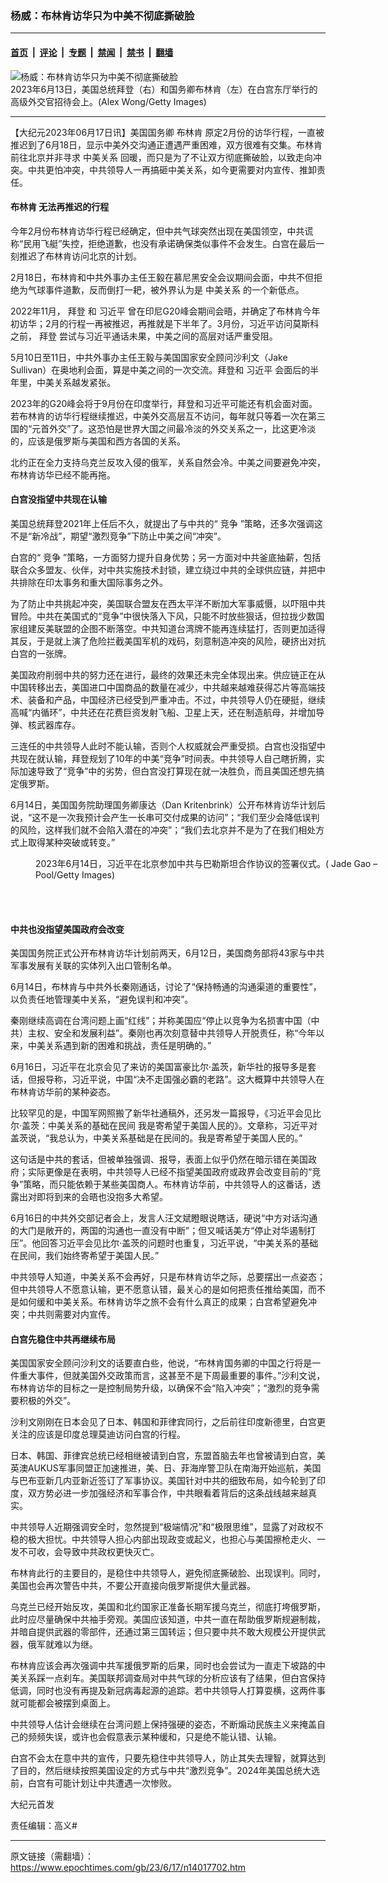 ### 杨威：布林肯访华只为中美不彻底撕破脸

---

#### [首页](../../../..?n14017702) &nbsp;|&nbsp; [评论](../../../../../epoch-comment?n14017702) &nbsp;|&nbsp; [专题](../../../../../epoch-special?n14017702) &nbsp;|&nbsp; [禁闻](../../../../../epoch-news?n14017702) &nbsp;|&nbsp; [禁书](../../../../../books?n14017702) &nbsp;|&nbsp; [翻墙](https://github.com/gfw-breaker/nogfw/blob/master/README.md?n14017702)


<div><img alt="杨威：布林肯访华只为中美不彻底撕破脸" class="attachment-djy_600_400 size-djy_600_400 wp-post-image" src="https://i.epochtimes.com/assets/uploads/2023/06/id14017703-GettyImages-1498253912-600x400.jpg"/>
<div class="caption">
 2023年6月13日，美国总统拜登（右）和国务卿布林肯（左）在白宫东厅举行的高级外交官招待会上。(Alex Wong/Getty Images)
</div></div><hr/><div class="post_content" id="artbody" itemprop="articleBody">
 <!-- article content begin -->
 <p>
  【大纪元2023年06月17日讯】美国国务卿
  <ok href="https://www.epochtimes.com/gb/tag/%E5%B8%83%E6%9E%97%E8%82%AF.html">
   布林肯
  </ok>
  原定2月份的访华行程，一直被推迟到了6月18日，显示中美外交沟通正遭遇严重困难，双方很难有交集。布林肯前往北京并非寻求
  <ok href="https://www.epochtimes.com/gb/tag/%E4%B8%AD%E7%BE%8E%E5%85%B3%E7%B3%BB.html">
   中美关系
  </ok>
  回暖，而只是为了不让双方彻底撕破脸，以致走向冲突。中共更怕冲突，中共领导人一再搞砸中美关系，如今更需要对内宣传、推卸责任。
 </p>
 <h4>
  <ok href="https://www.epochtimes.com/gb/tag/%E5%B8%83%E6%9E%97%E8%82%AF.html">
   布林肯
  </ok>
  无法再推迟的行程
 </h4>
 <p>
  今年2月份布林肯访华行程已经确定，但中共气球突然出现在美国领空，中共谎称“民用飞艇”失控，拒绝道歉，也没有承诺确保类似事件不会发生。白宫在最后一刻推迟了布林肯访问北京的计划。
 </p>
 <p>
  2月18日，布林肯和中共外事办主任王毅在慕尼黑安全会议期间会面，中共不但拒绝为气球事件道歉，反而倒打一耙，被外界认为是
  <ok href="https://www.epochtimes.com/gb/tag/%E4%B8%AD%E7%BE%8E%E5%85%B3%E7%B3%BB.html">
   中美关系
  </ok>
  的一个新低点。
 </p>
 <p>
  2022年11月，
  <ok href="https://www.epochtimes.com/gb/tag/%E6%8B%9C%E7%99%BB.html">
   拜登
  </ok>
  和
  <ok href="https://www.epochtimes.com/gb/tag/%E4%B9%A0%E8%BF%91%E5%B9%B3.html">
   习近平
  </ok>
  曾在印尼G20峰会期间会晤，并确定了布林肯今年初访华；2月的行程一再被推迟，再推就是下半年了。3月份，习近平访问莫斯科之前，
  <ok href="https://www.epochtimes.com/gb/tag/%E6%8B%9C%E7%99%BB.html">
   拜登
  </ok>
  尝试与习近平通话未果，中美之间的高层对话严重受阻。
 </p>
 <p>
  5月10日至11日，中共外事办主任王毅与美国国家安全顾问沙利文（Jake Sullivan）在奥地利会面，算是中美之间的一次交流。拜登和
  <ok href="https://www.epochtimes.com/gb/tag/%E4%B9%A0%E8%BF%91%E5%B9%B3.html">
   习近平
  </ok>
  会面后的半年里，中美关系越发紧张。
 </p>
 <p>
  2023年的G20峰会将于9月份在印度举行，拜登和习近平可能还有机会面对面。若布林肯的访华行程继续推迟，中美外交高层互不访问，每年就只等着一次在第三国的“元首外交”了。这恐怕是世界大国之间最冷淡的外交关系之一，比这更冷淡的，应该是俄罗斯与美国和西方各国的关系。
 </p>
 <p>
  北约正在全力支持乌克兰反攻入侵的俄军，关系自然会冷。中美之间要避免冲突，布林肯访华已经不能再拖。
 </p>
 <h4>
  白宫没指望中共现在认输
 </h4>
 <p>
  美国总统拜登2021年上任后不久，就提出了与中共的“
  <ok href="https://www.epochtimes.com/gb/tag/%E7%AB%9E%E4%BA%89.html">
   竞争
  </ok>
  ”策略，还多次强调这不是“新冷战”，期望“激烈竞争”下防止中美之间“冲突”。
 </p>
 <p>
  白宫的“
  <ok href="https://www.epochtimes.com/gb/tag/%E7%AB%9E%E4%BA%89.html">
   竞争
  </ok>
  ”策略，一方面努力提升自身优势；另一方面对中共釜底抽薪，包括联合众多盟友、伙伴，对中共实施技术封锁，建立绕过中共的全球供应链，并把中共排除在印太事务和重大国际事务之外。
 </p>
 <p>
  为了防止中共挑起冲突，美国联合盟友在西太平洋不断加大军事威慑，以吓阻中共冒险。中共在美国式的“竞争”中很快落入下风，只能不时放些狠话，但拉拢少数国家组建反美联盟的企图不断落空。中共知道台湾牌不能再连续猛打，否则更加适得其反，于是就上演了危险拦截美国军机的戏码，刻意制造冲突的风险，硬挤出对抗白宫的一张牌。
 </p>
 <p>
  美国政府削弱中共的努力还在进行，最终的效果还未完全体现出来。供应链正在从中国转移出去，美国进口中国商品的数量在减少，中共越来越难获得芯片等高端技术、装备和产品，中国经济已经受到严重冲击。不过，中共领导人仍在硬挺，继续高喊“内循环”，中共还在花费巨资发射飞船、卫星上天，还在制造航母，并增加导弹、核武器库存。
 </p>
 <p>
  三连任的中共领导人此时不能认输，否则个人权威就会严重受损。白宫也没指望中共现在就认输，拜登规划了10年的中美“竞争”时间表。中共领导人自己瞎折腾，实际加速导致了“竞争”中的劣势，但白宫没打算现在就一决胜负，而且美国还想先搞定俄罗斯。
 </p>
 <p>
  6月14日，美国国务院助理国务卿康达（Dan Kritenbrink）公开布林肯访华计划后说，“这不是一次我预计会产生一长串可交付成果的访问”；“我们至少会降低误判的风险，这样我们就不会陷入潜在的冲突”；“我们去北京并不是为了在我们相处方式上取得某种突破或转变。”
 </p>
 <figure aria-describedby="caption-attachment-14017704" class="wp-caption aligncenter" id="attachment_14017704" style="width: 600px">
  <ok href="https://i.epochtimes.com/assets/uploads/2023/06/id14017704-GettyImages-1258682288_light.jpg" target="_blank">
   <img alt="" class="size-large wp-image-14017704" src="https://i.epochtimes.com/assets/uploads/2023/06/id14017704-GettyImages-1258682288_light-600x399.jpg"/>
  </ok>
  <br/><figcaption class="wp-caption-text" id="caption-attachment-14017704">
   2023年6月14日，习近平在北京参加中共与巴勒斯坦合作协议的签署仪式。( Jade Gao – Pool/Getty Images)
  </figcaption><br/>
 </figure><br/>
 <h4>
  中共也没指望美国政府会改变
 </h4>
 <p>
  美国国务院正式公开布林肯访华计划前两天，6月12日，美国商务部将43家与中共军事发展有关联的实体列入出口管制名单。
 </p>
 <p>
  6月14日，布林肯与中共外长秦刚通话，讨论了“保持畅通的沟通渠道的重要性”，以负责任地管理美中关系，“避免误判和冲突”。
 </p>
 <p>
  秦刚继续高调在台湾问题上画“红线”；并称美国应“停止以竞争为名损害中国（中共）主权、安全和发展利益”。秦刚也再次刻意替中共领导人开脱责任，称“今年以来，中美关系遇到新的困难和挑战，责任是明确的。”
 </p>
 <p>
  6月16日，习近平在北京会见了来访的美国富豪比尔·盖茨，新华社的报导多是套话，但报导称，习近平说，中国“决不走国强必霸的老路”。这大概算中共领导人在布林肯访华前的某种姿态。
 </p>
 <p>
  比较罕见的是，中国军网照搬了新华社通稿外，还另发一篇报导，《习近平会见比尔·盖茨：中美关系的基础在民间 我是寄希望于美国人民的》。文章称，习近平对盖茨说，“我总认为，中美关系基础是在民间的。我是寄希望于美国人民的。”
 </p>
 <p>
  这句话是中共的套话，但被单独强调、报导，表面上似乎仍然在暗示错在美国政府；实际更像是在表明，中共领导人已经不指望美国政府或政界会改变目前的“竞争”策略，而只能依赖于某些美国商人。布林肯访华前，中共领导人的这番话，透露出对即将到来的会晤也没抱多大希望。
 </p>
 <p>
  6月16日的中共外交部记者会上，发言人汪文斌瞪眼说瞎话，硬说“中方对话沟通的大门是敞开的，两国的沟通也一直没有中断”；但又喊话美方“停止对华遏制打压”。他回答习近平会见比尔·盖茨的问题时也重复，习近平说，“中美关系的基础在民间，我们始终寄希望于美国人民。”
 </p>
 <p>
  中共领导人知道，中美关系不会再好，只是布林肯访华之际，总要摆出一点姿态；但中共领导人不愿意认输，更不愿意认错，最关心的是如何把责任推给美国，而不是如何缓和中美关系。布林肯访华之旅不会有什么真正的成果；白宫希望避免冲突；中共则需要对内宣传。
 </p>
 <h4>
  白宫先稳住中共再继续布局
 </h4>
 <p>
  美国国家安全顾问沙利文的话要直白些，他说，“布林肯国务卿的中国之行将是一件重大事件，但就美国外交政策而言，这甚至不是下周最重要的事件。”沙利文说，布林肯访华的目标之一是控制局势升级，以确保不会“陷入冲突”；“激烈的竞争需要积极的外交”。
 </p>
 <p>
  沙利文刚刚在日本会见了日本、韩国和菲律宾同行，之后前往印度新德里，白宫更关注的应该是印度总理莫迪访问白宫的行程。
 </p>
 <p>
  日本、韩国、菲律宾总统已经相继被请到白宫，东盟首脑去年也曾被请到白宫，美英澳AUKUS军事同盟正加速推进，美、日、菲海岸警卫队在南海开始巡航，美国与巴布亚新几内亚新近签订了军事协议。美国针对中共的细致布局，如今轮到了印度，双方势必进一步加强经济和军事合作，中共眼看着背后的这条战线越来越真实。
 </p>
 <p>
  中共领导人近期强调安全时，忽然提到“极端情况”和“极限思维”，显露了对政权不稳的极大担忧。中共领导人担心内部出现政变或起义，也担心与美国擦枪走火、一发不可收，会导致中共政权更快灭亡。
 </p>
 <p>
  布林肯此行的主要目的，是稳住中共领导人，避免彻底撕破脸、出现误判。同时，美国也会再次警告中共，不要公开直接向俄罗斯提供大量武器。
 </p>
 <p>
  乌克兰已经开始反攻，美国和北约国家正准备长期军援乌克兰，彻底打垮俄罗斯，此时应尽量确保中共袖手旁观。美国应该知道，中共一直在帮助俄罗斯规避制裁，并暗自提供武器的零部件，还通过第三国转运；但只要中共不敢大规模公开提供武器，俄军就难以为继。
 </p>
 <p>
  布林肯应该会再次强调中共军援俄罗斯的后果，同时也会尝试为一直走下坡路的中美关系踩一点刹车。美国联邦调查局对中共气球的分析应该有了结果，但白宫保持低调，同时也没有再提及新冠病毒起源的追踪。若中共领导人打算耍横，这两件事就可能都会被摆到桌面上。
 </p>
 <p>
  中共领导人估计会继续在台湾问题上保持强硬的姿态，不断煽动民族主义来掩盖自己的频频失误，或许也会假意表示某种缓和，只是绝不能认错、认输。
 </p>
 <p>
  白宫不会太在意中共的宣传，只要先稳住中共领导人，防止其失去理智，就算达到了目的，然后继续按照美国设定的方式与中共“激烈竞争”。2024年美国总统大选前，白宫有可能计划让中共遭遇一次惨败。
 </p>
 <p>
  大纪元首发
 </p>
 <p>
  责任编辑：高义#
 </p>
 <!-- article content end -->
 <div id="below_article_ad">
 </div>
</div>


---

原文链接（需翻墙）：https://www.epochtimes.com/gb/23/6/17/n14017702.htm